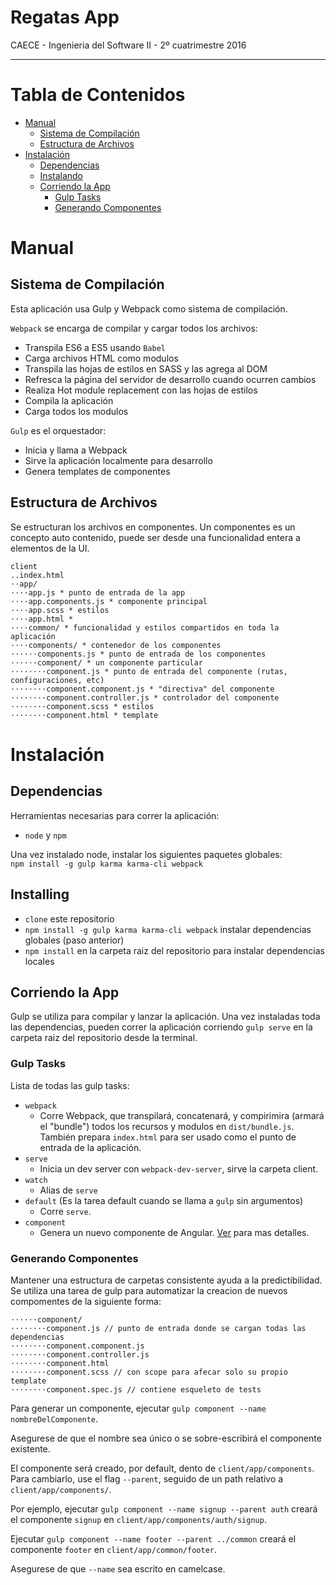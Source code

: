 # Regatas App

CAECE - Ingenieria del Software II - 2º cuatrimestre 2016

___

# Tabla de Contenidos
* [Manual](#manual)
    * [Sistema de Compilación](#sistema-de-compilación)
    * [Estructura de Archivos](#estructura-de-archivos)
* [Instalación](#instalación)
    * [Dependencias](#dependencias)
    * [Instalando](#instalando)
    * [Corriendo la App](#corriendo-la-app)
        * [Gulp Tasks](#gulp-tasks)
		* [Generando Componentes](#generando-componentes)		

# Manual
## Sistema de Compilación
Esta aplicación usa Gulp y Webpack como sistema de compilación.

`Webpack` se encarga de compilar y cargar todos los archivos:
* Transpila ES6 a ES5 usando `Babel`
* Carga archivos HTML como modulos
* Transpila las hojas de estilos en SASS y las agrega al DOM
* Refresca la página del servidor de desarrollo cuando ocurren cambios
* Realiza Hot module replacement con las hojas de estilos
* Compila la aplicación
* Carga todos los modulos

`Gulp` es el orquestador:
* Inicia y llama a Webpack
* Sirve la aplicación localmente para desarrollo
* Genera templates de componentes


## Estructura de Archivos
Se estructuran los archivos en componentes. Un componentes es un concepto auto contenido, puede ser desde una funcionalidad entera a elementos de la UI.

```
client
..index.html
⋅⋅app/
⋅⋅⋅⋅app.js * punto de entrada de la app
⋅⋅⋅⋅app.components.js * componente principal
⋅⋅⋅⋅app.scss * estilos
⋅⋅⋅⋅app.html * 
⋅⋅⋅⋅common/ * funcionalidad y estilos compartidos en toda la aplicación
⋅⋅⋅⋅components/ * contenedor de los componentes
⋅⋅⋅⋅⋅⋅components.js * punto de entrada de los componentes
⋅⋅⋅⋅⋅·component/ * un componente particular
⋅⋅⋅⋅⋅⋅⋅·component.js * punto de entrada del componente (rutas, configuraciones, etc)
⋅⋅⋅⋅⋅⋅⋅·component.component.js * "directiva" del componente
⋅⋅⋅⋅⋅⋅⋅·component.controller.js * controlador del componente
⋅⋅⋅⋅⋅⋅⋅·component.scss * estilos
⋅⋅⋅⋅⋅⋅⋅·component.html * template
```


# Instalación
## Dependencias
Herramientas necesarias para correr la aplicación:
* `node` y `npm`

Una vez instalado node, instalar los siguientes paquetes globales:  
`npm install -g gulp karma karma-cli webpack`

## Installing
* `clone` este repositorio
* `npm install -g gulp karma karma-cli webpack` instalar dependencias globales (paso anterior)
* `npm install` en la carpeta raiz del repositorio para instalar dependencias locales

## Corriendo la App
Gulp se utiliza para compilar y lanzar la aplicación. Una vez instaladas toda las dependencias, pueden correr la aplicación corriendo `gulp serve` en la carpeta raiz del repositorio desde la terminal.
 
### Gulp Tasks
Lista de todas las gulp tasks:
* `webpack`
  * Corre Webpack, que transpilará, concatenará, y compirimira (armará el "bundle") todos los recursos y modulos en `dist/bundle.js`. También prepara `index.html` para ser usado como el punto de entrada de la aplicación.
* `serve`
  * Inicia un dev server con `webpack-dev-server`, sirve la carpeta client.
* `watch`
  * Alias de `serve`
* `default` (Es la tarea default cuando se llama a `gulp` sin argumentos)
	* Corre `serve`.
* `component`
  * Genera un nuevo componente de Angular. [Ver](#generando-componentes) para mas detalles.
  
### Generando Componentes 
Mantener una estructura de carpetas consistente ayuda a la predictibilidad. Se utiliza una tarea de gulp para automatizar la creacion de nuevos compomentes de la siguiente forma:
```
⋅⋅⋅⋅⋅⋅component/
⋅⋅⋅⋅⋅⋅⋅⋅component.js // punto de entrada donde se cargan todas las dependencias
⋅⋅⋅⋅⋅⋅⋅⋅component.component.js
⋅⋅⋅⋅⋅⋅⋅⋅component.controller.js
⋅⋅⋅⋅⋅⋅⋅⋅component.html
⋅⋅⋅⋅⋅⋅⋅⋅component.scss // con scope para afecar solo su propio template
⋅⋅⋅⋅⋅⋅⋅⋅component.spec.js // contiene esqueleto de tests
```

Para generar un componente, ejecutar `gulp component --name nombreDelComponente`.

Asegurese de que el nombre sea único o se sobre-escribirá el componente existente.

El componente será creado, por default, dento de `client/app/components`. Para cambiarlo, use el flag `--parent`, seguido de un path relativo a `client/app/components/`.

Por ejemplo, ejecutar `gulp component --name signup --parent auth` creará el componente `signup` en `client/app/components/auth/signup`.  

Ejecutar `gulp component --name footer --parent ../common` creará el componente `footer` en `client/app/common/footer`.  

Asegurese de que `--name` sea escrito en camelcase.